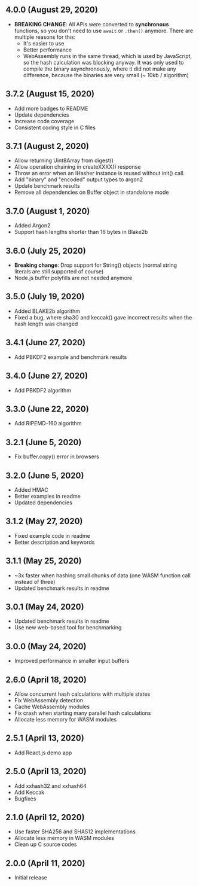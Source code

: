 ## 4.0.0 (August 29, 2020)

* **BREAKING CHANGE**: All APIs were converted to **synchronous** functions, so you don't need to use `await` or `.then()` anymore. There are multiple reasons for this:
  - It's easier to use
  - Better performance
  - WebAssembly runs in the same thread, which is used by JavaScript, so the hash calculation was blocking anyway. It was only used to compile the binary asynchronously, where it did not make any difference, because the binaries are very small (~ 10kb / algorithm)

## 3.7.2 (August 15, 2020)

* Add more badges to README
* Update dependencies
* Increase code coverage
* Consistent coding style in C files

## 3.7.1 (August 2, 2020)

* Allow returning Uint8Array from digest()
* Allow operation chaining in createXXXX() response
* Throw an error when an IHasher instance is reused without init() call.
* Add "binary" and "encoded" output types to argon2
* Update benchmark results
* Remove all dependencies on Buffer object in standalone mode

## 3.7.0 (August 1, 2020)

* Added Argon2
* Support hash lengths shorter than 16 bytes in Blake2b

## 3.6.0 (July 25, 2020)

* **Breaking change**: Drop support for String() objects (normal string literals are still supported of course)
* Node.js buffer polyfills are not needed anymore

## 3.5.0 (July 19, 2020)

* Added BLAKE2b algorithm
* Fixed a bug, where sha3() and keccak() gave incorrect results when the hash length was changed

## 3.4.1 (June 27, 2020)

* Add PBKDF2 example and benchmark results

## 3.4.0 (June 27, 2020)

* Add PBKDF2 algorithm

## 3.3.0 (June 22, 2020)

* Add RIPEMD-160 algorithm

## 3.2.1 (June 5, 2020)

* Fix buffer.copy() error in browsers

## 3.2.0 (June 5, 2020)

* Added HMAC
* Better examples in readme
* Updated dependencies

## 3.1.2 (May 27, 2020)

* Fixed example code in readme
* Better description and keywords

## 3.1.1 (May 25, 2020)

* ~3x faster when hashing small chunks of data (one WASM function call instead of three)
* Updated benchmark results in readme

## 3.0.1 (May 24, 2020)

* Updated benchmark results in readme
* Use new web-based tool for benchmarking

## 3.0.0 (May 24, 2020)

* Improved performance in smaller input buffers

## 2.6.0 (April 18, 2020)

* Allow concurrent hash calculations with multiple states
* Fix WebAssembly detection
* Cache WebAssembly modules
* Fix crash when starting many parallel hash calculations
* Allocate less memory for WASM modules

## 2.5.1 (April 13, 2020)

* Add React.js demo app

## 2.5.0 (April 13, 2020)

* Add xxhash32 and xxhash64
* Add Keccak
* Bugfixes

## 2.1.0 (April 12, 2020)

* Use faster SHA256 and SHA512 implementations
* Allocate less memory in WASM modules
* Clean up C source codes

## 2.0.0 (April 11, 2020)

* Initial release
